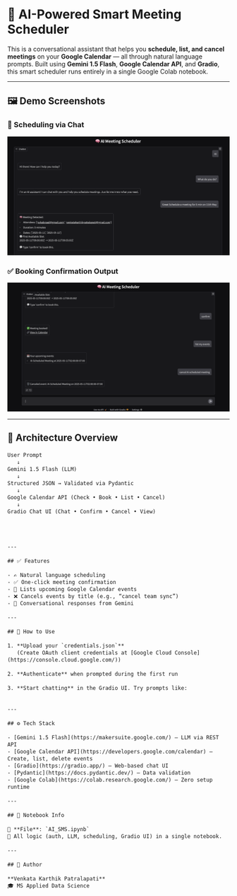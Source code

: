 # 🧠 AI-Powered Smart Meeting Scheduler

This is a conversational assistant that helps you **schedule, list, and cancel meetings** on your **Google Calendar** — all through natural language prompts. Built using **Gemini 1.5 Flash**, **Google Calendar API**, and **Gradio**, this smart scheduler runs entirely in a single Google Colab notebook.

---

## 🖼️ Demo Screenshots

### 💬 Scheduling via Chat
<img src="gradio_chat_1.png" width="700"/>

### ✅ Booking Confirmation Output
<img src="gradio_chat_2.png" width="700"/>

---

## 🧩 Architecture Overview

```text
User Prompt
   ↓
Gemini 1.5 Flash (LLM)
   ↓
Structured JSON → Validated via Pydantic
   ↓
Google Calendar API (Check • Book • List • Cancel)
   ↓
Gradio Chat UI (Chat • Confirm • Cancel • View)




---

## ✅ Features

- ✍️ Natural language scheduling
- ✅ One-click meeting confirmation
- 📅 Lists upcoming Google Calendar events
- ❌ Cancels events by title (e.g., “cancel team sync”)
- 💬 Conversational responses from Gemini

---

## 🚀 How to Use

1. **Upload your `credentials.json`**  
   (Create OAuth client credentials at [Google Cloud Console](https://console.cloud.google.com/))

2. **Authenticate** when prompted during the first run

3. **Start chatting** in the Gradio UI. Try prompts like:


---

## ⚙️ Tech Stack

- [Gemini 1.5 Flash](https://makersuite.google.com/) – LLM via REST API
- [Google Calendar API](https://developers.google.com/calendar) – Create, list, delete events
- [Gradio](https://gradio.app/) – Web-based chat UI
- [Pydantic](https://docs.pydantic.dev/) – Data validation
- [Google Colab](https://colab.research.google.com/) – Zero setup runtime

---

## 📁 Notebook Info

📄 **File**: `AI_SMS.ipynb`  
🎯 All logic (auth, LLM, scheduling, Gradio UI) in a single notebook.

---

## 🙌 Author

**Venkata Karthik Patralapati**  
🎓 MS Applied Data Science  


